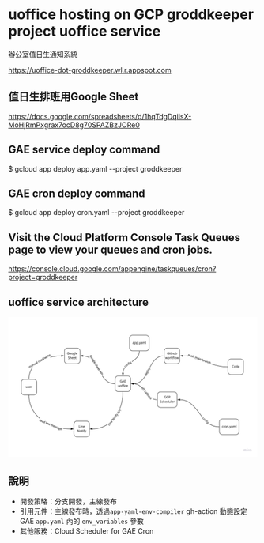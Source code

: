 # uoffice hosting on GCP groddkeeper project uoffice service
辦公室值日生通知系統

https://uoffice-dot-groddkeeper.wl.r.appspot.com

## 值日生排班用Google Sheet

https://docs.google.com/spreadsheets/d/1hqTdgDqiisX-MoHjRmPxgrax7ocD8g70SPAZBzJORe0

## GAE service deploy command
$ gcloud app deploy app.yaml --project groddkeeper

## GAE cron deploy command
$ gcloud app deploy cron.yaml --project groddkeeper

## Visit the Cloud Platform Console Task Queues page to view your queues and cron jobs.
https://console.cloud.google.com/appengine/taskqueues/cron?project=groddkeeper

## uoffice service architecture
![uoffice](https://raw.githubusercontent.com/FLHCoLtd/uoffice/main/uoffice.jpg?raw=true|width=640)


## 說明 
- 開發策略：分支開發，主線發布
- 引用元件：主線發布時，透過`app-yaml-env-compiler` gh-action 動態設定 GAE `app.yaml` 內的 `env_variables` 參數
- 其他服務：Cloud Scheduler for GAE Cron
